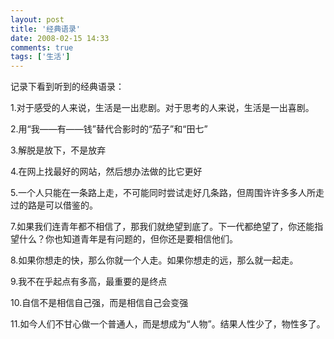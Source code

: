 ```yaml
---
layout: post
title: '经典语录'
date: 2008-02-15 14:33
comments: true
tags: ['生活']
---
```


记录下看到听到的经典语录：

1.对于感受的人来说，生活是一出悲剧。对于思考的人来说，生活是一出喜剧。

2.用“我——有——钱”替代合影时的“茄子”和“田七”

3.解脱是放下，不是放弃

4.在网上找最好的网站，然后想办法做的比它更好

5.一个人只能在一条路上走，不可能同时尝试走好几条路，但周围许许多多人所走过的路是可以借鉴的。

7.如果我们连青年都不相信了，那我们就绝望到底了。下一代都绝望了，你还能指望什么？你也知道青年是有问题的，但你还是要相信他们。

8.如果你想走的快，那么你就一个人走。如果你想走的远，那么就一起走。

9.我不在乎起点有多高，最重要的是终点

10.自信不是相信自己强，而是相信自己会变强

11.如今人们不甘心做一个普通人，而是想成为“人物”。结果人性少了，物性多了。

